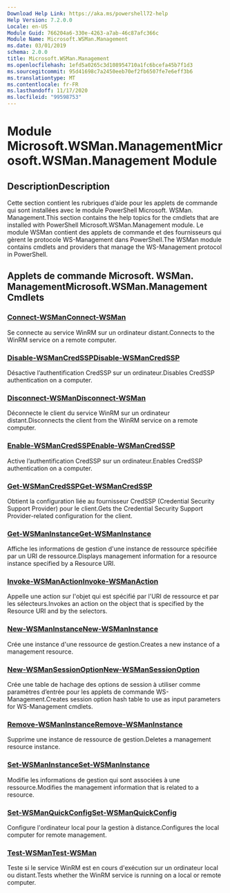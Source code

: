 ```yaml
---
Download Help Link: https://aka.ms/powershell72-help
Help Version: 7.2.0.0
Locale: en-US
Module Guid: 766204a6-330e-4263-a7ab-46c87afc366c
Module Name: Microsoft.WSMan.Management
ms.date: 03/01/2019
schema: 2.0.0
title: Microsoft.WSMan.Management
ms.openlocfilehash: 1efd5a0265c3d108954710a1fc6bcefa45b7f1d3
ms.sourcegitcommit: 95d41698c7a2450eeb70ef2fb6507fe7e6eff3b6
ms.translationtype: MT
ms.contentlocale: fr-FR
ms.lasthandoff: 11/17/2020
ms.locfileid: "99598753"
---
```

# <span data-ttu-id="1a423-102">Module Microsoft.WSMan.Management</span><span class="sxs-lookup"><span data-stu-id="1a423-102">Microsoft.WSMan.Management Module</span></span>

## <span data-ttu-id="1a423-103">Description</span><span class="sxs-lookup"><span data-stu-id="1a423-103">Description</span></span>

<span data-ttu-id="1a423-104">Cette section contient les rubriques d’aide pour les applets de commande qui sont installées avec le module PowerShell Microsoft. WSMan. Management.</span><span class="sxs-lookup"><span data-stu-id="1a423-104">This section contains the help topics for the cmdlets that are installed with PowerShell Microsoft.WSMan.Management module.</span></span> <span data-ttu-id="1a423-105">Le module WSMan contient des applets de commande et des fournisseurs qui gèrent le protocole WS-Management dans PowerShell.</span><span class="sxs-lookup"><span data-stu-id="1a423-105">The WSMan module contains cmdlets and providers that manage the WS-Management protocol in PowerShell.</span></span>

## <span data-ttu-id="1a423-106">Applets de commande Microsoft. WSMan. Management</span><span class="sxs-lookup"><span data-stu-id="1a423-106">Microsoft.WSMan.Management Cmdlets</span></span>

### [<span data-ttu-id="1a423-107">Connect-WSMan</span><span class="sxs-lookup"><span data-stu-id="1a423-107">Connect-WSMan</span></span>](Connect-WSMan.md)
<span data-ttu-id="1a423-108">Se connecte au service WinRM sur un ordinateur distant.</span><span class="sxs-lookup"><span data-stu-id="1a423-108">Connects to the WinRM service on a remote computer.</span></span>

### [<span data-ttu-id="1a423-109">Disable-WSManCredSSP</span><span class="sxs-lookup"><span data-stu-id="1a423-109">Disable-WSManCredSSP</span></span>](Disable-WSManCredSSP.md)
<span data-ttu-id="1a423-110">Désactive l’authentification CredSSP sur un ordinateur.</span><span class="sxs-lookup"><span data-stu-id="1a423-110">Disables CredSSP authentication on a computer.</span></span>

### [<span data-ttu-id="1a423-111">Disconnect-WSMan</span><span class="sxs-lookup"><span data-stu-id="1a423-111">Disconnect-WSMan</span></span>](Disconnect-WSMan.md)
<span data-ttu-id="1a423-112">Déconnecte le client du service WinRM sur un ordinateur distant.</span><span class="sxs-lookup"><span data-stu-id="1a423-112">Disconnects the client from the WinRM service on a remote computer.</span></span>

### [<span data-ttu-id="1a423-113">Enable-WSManCredSSP</span><span class="sxs-lookup"><span data-stu-id="1a423-113">Enable-WSManCredSSP</span></span>](Enable-WSManCredSSP.md)
<span data-ttu-id="1a423-114">Active l’authentification CredSSP sur un ordinateur.</span><span class="sxs-lookup"><span data-stu-id="1a423-114">Enables CredSSP authentication on a computer.</span></span>

### [<span data-ttu-id="1a423-115">Get-WSManCredSSP</span><span class="sxs-lookup"><span data-stu-id="1a423-115">Get-WSManCredSSP</span></span>](Get-WSManCredSSP.md)
<span data-ttu-id="1a423-116">Obtient la configuration liée au fournisseur CredSSP (Credential Security Support Provider) pour le client.</span><span class="sxs-lookup"><span data-stu-id="1a423-116">Gets the Credential Security Support Provider-related configuration for the client.</span></span>

### [<span data-ttu-id="1a423-117">Get-WSManInstance</span><span class="sxs-lookup"><span data-stu-id="1a423-117">Get-WSManInstance</span></span>](Get-WSManInstance.md)
<span data-ttu-id="1a423-118">Affiche les informations de gestion d'une instance de ressource spécifiée par un URI de ressource.</span><span class="sxs-lookup"><span data-stu-id="1a423-118">Displays management information for a resource instance specified by a Resource URI.</span></span>

### [<span data-ttu-id="1a423-119">Invoke-WSManAction</span><span class="sxs-lookup"><span data-stu-id="1a423-119">Invoke-WSManAction</span></span>](Invoke-WSManAction.md)
<span data-ttu-id="1a423-120">Appelle une action sur l'objet qui est spécifié par l'URI de ressource et par les sélecteurs.</span><span class="sxs-lookup"><span data-stu-id="1a423-120">Invokes an action on the object that is specified by the Resource URI and by the selectors.</span></span>

### [<span data-ttu-id="1a423-121">New-WSManInstance</span><span class="sxs-lookup"><span data-stu-id="1a423-121">New-WSManInstance</span></span>](New-WSManInstance.md)
<span data-ttu-id="1a423-122">Crée une instance d'une ressource de gestion.</span><span class="sxs-lookup"><span data-stu-id="1a423-122">Creates a new instance of a management resource.</span></span>

### [<span data-ttu-id="1a423-123">New-WSManSessionOption</span><span class="sxs-lookup"><span data-stu-id="1a423-123">New-WSManSessionOption</span></span>](New-WSManSessionOption.md)
<span data-ttu-id="1a423-124">Crée une table de hachage des options de session à utiliser comme paramètres d’entrée pour les applets de commande WS-Management.</span><span class="sxs-lookup"><span data-stu-id="1a423-124">Creates session option hash table to use as input parameters for WS-Management cmdlets.</span></span>

### [<span data-ttu-id="1a423-125">Remove-WSManInstance</span><span class="sxs-lookup"><span data-stu-id="1a423-125">Remove-WSManInstance</span></span>](Remove-WSManInstance.md)
<span data-ttu-id="1a423-126">Supprime une instance de ressource de gestion.</span><span class="sxs-lookup"><span data-stu-id="1a423-126">Deletes a management resource instance.</span></span>

### [<span data-ttu-id="1a423-127">Set-WSManInstance</span><span class="sxs-lookup"><span data-stu-id="1a423-127">Set-WSManInstance</span></span>](Set-WSManInstance.md)
<span data-ttu-id="1a423-128">Modifie les informations de gestion qui sont associées à une ressource.</span><span class="sxs-lookup"><span data-stu-id="1a423-128">Modifies the management information that is related to a resource.</span></span>

### [<span data-ttu-id="1a423-129">Set-WSManQuickConfig</span><span class="sxs-lookup"><span data-stu-id="1a423-129">Set-WSManQuickConfig</span></span>](Set-WSManQuickConfig.md)
<span data-ttu-id="1a423-130">Configure l'ordinateur local pour la gestion à distance.</span><span class="sxs-lookup"><span data-stu-id="1a423-130">Configures the local computer for remote management.</span></span>

### [<span data-ttu-id="1a423-131">Test-WSMan</span><span class="sxs-lookup"><span data-stu-id="1a423-131">Test-WSMan</span></span>](Test-WSMan.md)
<span data-ttu-id="1a423-132">Teste si le service WinRM est en cours d'exécution sur un ordinateur local ou distant.</span><span class="sxs-lookup"><span data-stu-id="1a423-132">Tests whether the WinRM service is running on a local or remote computer.</span></span>

